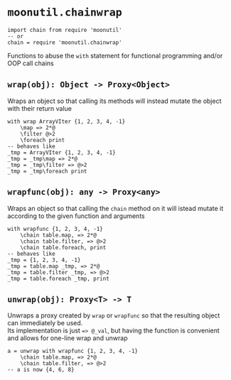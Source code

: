 # `moonutil.chainwrap`
```moon
import chain from require 'moonutil'
-- or
chain = require 'moonutil.chainwrap'
```
Functions to abuse the `with` statement for functional programming and/or OOP call chains

## `wrap(obj): Object -> Proxy<Object>`
Wraps an object so that calling its methods will instead mutate the object with their return value

```moon
with wrap ArrayVIter {1, 2, 3, 4, -1}
	\map => 2*@
	\filter @>2
	\foreach print
-- behaves like
_tmp = ArrayVIter {1, 2, 3, 4, -1}
_tmp = _tmp\map => 2*@
_tmp = _tmp\filter => @>2
_tmp = _tmp\foreach print
```

## `wrapfunc(obj): any -> Proxy<any>`
Wraps an object so that calling the `chain` method on it will istead mutate it according to the given function and arguments

```moon
with wrapfunc {1, 2, 3, 4, -1}
	\chain table.map, => 2*@
	\chain table.filter, => @>2
	\chain table.foreach, print
-- behaves like
_tmp = {1, 2, 3, 4, -1}
_tmp = table.map _tmp, => 2*@
_tmp = table.filter _tmp, => @>2
_tmp = table.foreach _tmp, print
```

## `unwrap(obj): Proxy<T> -> T`
Unwraps a proxy created by `wrap` or `wrapfunc` so that the resulting object can immediately be used.  
Its implementation is just `=> @_val`, but having the function is convenient and allows for one-line wrap and unwrap

```moon
a = unwrap with wrapfunc {1, 2, 3, 4, -1}
	\chain table.map, => 2*@
	\chain table.filter, => @>2
-- a is now {4, 6, 8}
```

